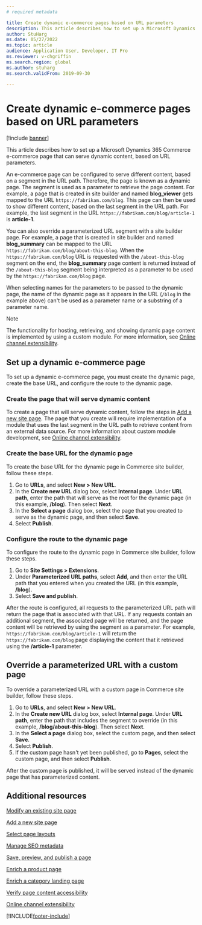 ```yaml
---
# required metadata

title: Create dynamic e-commerce pages based on URL parameters
description: This article describes how to set up a Microsoft Dynamics 365 Commerce e-commerce page that can serve dynamic content, based on URL parameters. 
author: StuHarg
ms.date: 05/27/2022
ms.topic: article
audience: Application User, Developer, IT Pro
ms.reviewer: v-chgriffin
ms.search.region: global
ms.author: stuharg
ms.search.validFrom: 2019-09-30

---
```

# Create dynamic e-commerce pages based on URL parameters

[!include [banner](includes/banner.md)]

This article describes how to set up a Microsoft Dynamics 365 Commerce e-commerce page that can serve dynamic content, based on URL parameters.

An e-commerce page can be configured to serve different content, based on a segment in the URL path. Therefore, the page is known as a dynamic page. The segment is used as a parameter to retrieve the page content. For example, a page that is created in site builder and named **blog\_viewer** gets mapped to the URL `https://fabrikam.com/blog`. This page can then be used to show different content, based on the last segment in the URL path. For example, the last segment in the URL `https://fabrikam.com/blog/article-1` is **article-1**.

You can also override a parameterized URL segment with a site builder page. For example, a page that is created in site builder and named **blog\_summary** can be mapped to the URL `https://fabrikam.com/blog/about-this-blog`. When the `https://fabrikam.com/blog` URL is requested with the `/about-this-blog` segment on the end, the **blog\_summary** page content is returned instead of the `/about-this-blog` segment being interpreted as a parameter to be used by the `https://fabrikam.com/blog` page. 

When selecting names for the parameters to be passed to the dynamic page, the name of the dynamic page as it appears in the URL (`/blog` in the example above) can't be used as a parameter name or a substring of a parameter name. 

> [!NOTE]
> The functionality for hosting, retrieving, and showing dynamic page content is implemented by using a custom module. For more information, see [Online channel extensibility](e-commerce-extensibility/overview.md).

## Set up a dynamic e-commerce page

To set up a dynamic e-commerce page, you must create the dynamic page, create the base URL, and configure the route to the dynamic page.

### Create the page that will serve dynamic content

To create a page that will serve dynamic content, follow the steps in [Add a new site page](add-new-page.md). The page that you create will require implementation of a module that uses the last segment in the URL path to retrieve content from an external data source. For more information about custom module development, see [Online channel extensibility](e-commerce-extensibility/overview.md).

### Create the base URL for the dynamic page

To create the base URL for the dynamic page in Commerce site builder, follow these steps.

1. Go to **URLs**, and select **New \> New URL**.
1. In the **Create new URL** dialog box, select **Internal page**. Under **URL path**, enter the path that will serve as the root for the dynamic page (in this example, **/blog**). Then select **Next**.
1. In the **Select a page** dialog box, select the page that you created to serve as the dynamic page, and then select **Save**.
1. Select **Publish**.

### Configure the route to the dynamic page

To configure the route to the dynamic page in Commerce site builder, follow these steps.

1. Go to **Site Settings \> Extensions**.
1. Under **Parameterized URL paths**, select **Add**, and then enter the URL path that you entered when you created the URL (in this example, **/blog**).
1. Select **Save and publish**.

After the route is configured, all requests to the parameterized URL path will return the page that is associated with that URL. If any requests contain an additional segment, the associated page will be returned, and the page content will be retrieved by using the segment as a parameter. For example, `https://fabrikam.com/blog/article-1` will return the `https://fabrikam.com/blog` page displaying the content that it retrieved using the **/article-1** parameter.

## Override a parameterized URL with a custom page

To override a parameterized URL with a custom page in Commerce site builder, follow these steps.

1. Go to **URLs**, and select **New \> New URL**.
1. In the **Create new URL** dialog box, select **Internal page**. Under **URL path**, enter the path that includes the segment to override (in this example, **/blog/about-this-blog**). Then select **Next**.
1. In the **Select a page** dialog box, select the custom page, and then select **Save**.
1. Select **Publish**.
1. If the custom page hasn't yet been published, go to **Pages**, select the custom page, and then select **Publish**.

After the custom page is published, it will be served instead of the dynamic page that has parameterized content.

## Additional resources

[Modify an existing site page](modify-existing-page.md)

[Add a new site page](add-new-page.md)

[Select page layouts](select-page-layouts.md)

[Manage SEO metadata](manage-seo-metadata.md)

[Save, preview, and publish a page](save-preview-publish-page.md)

[Enrich a product page](enrich-product-page.md)

[Enrich a category landing page](enrich-category-page.md)

[Verify page content accessibility](verify-accessibility.md)

[Online channel extensibility](e-commerce-extensibility/overview.md)


[!INCLUDE[footer-include](../includes/footer-banner.md)]
